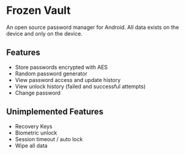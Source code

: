 # Frozen Vault
An open source password manager for Android.
All data exists on the device and only on the device.

## Features
* Store passwords encrypted with AES
* Random password generator
* View password access and update history
* View unlock history (failed and successful attempts)
* Change password

## Unimplemented Features
* Recovery Keys
* Biometric unlock
* Session timeout / auto lock
* Wipe all data
